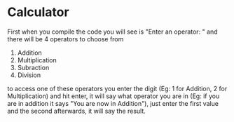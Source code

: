 # Calculator

First when you compile the code you will see is "Enter an operator: " and there will be 4 operators to 
choose from

1. Addition 
2. Multiplication 
3. Subraction 
4. Division 

to access one of these operators you enter the digit (Eg: 1 for Addition, 2 for Multiplication)
and hit enter, it will say what operator you are in (Eg: if you are in addition it says "You are now in Addition"), 
just enter the first value and the second afterwards, it will say the result.
